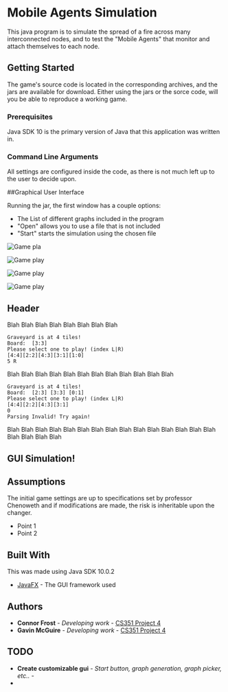 # Mobile Agents Simulation

This java program is to simulate the spread of a fire across many interconnected nodes, and to test the "Mobile Agents" that monitor and attach themselves to each node. 

## Getting Started

The game's source code is located in the corresponding archives, and the jars are available for download. Either using the jars or the sorce code, will you be able to reproduce a working game.

### Prerequisites

Java SDK 10 is the primary version of Java that this application was written in.

### Command Line Arguments

All settings are configured inside the code, as there is not much left up to the user to decide upon.

##Graphical User Interface

Running the jar, the first window has a couple options:

- The List of different graphs included in the program
- "Open" allows you to use a file that is not included
- "Start"  starts the simulation using the chosen file


![Game pla](https://i.imgur.com/4t1Vw8H.png)

![Game play](https://i.imgur.com/oMezFV8.png)

![Game play](https://i.imgur.com/IjK2fzR.png)

![Game play](https://i.imgur.com/LEMKzvA.png)
## Header

Blah Blah Blah Blah Blah Blah Blah Blah 

```
Graveyard is at 4 tiles!
Board:	[3:3] 
Please select one to play! (index L|R)
[4:4][2:2][4:3][3:1][1:0]
5 R
```

Blah Blah Blah Blah Blah Blah Blah Blah Blah Blah Blah Blah 

```
Graveyard is at 4 tiles!
Board:	[2:3] [3:3] [0:1] 
Please select one to play! (index L|R)
[4:4][2:2][4:3][3:1]
0
Parsing Invalid! Try again!
```

Blah Blah Blah Blah Blah Blah Blah Blah Blah Blah Blah Blah Blah Blah Blah Blah Blah Blah Blah 

## GUI Simulation!

## Assumptions

The initial game settings are up to specifications set by professor Chenoweth and if modifications are made, the risk is inheritable upon the changer.

* Point 1
* Point 2

## Built With
This was made using Java SDK 10.0.2
* [JavaFX](https://openjfx.io/) - The GUI framework used

## Authors

* **Connor Frost** - *Developing work* - [CS351 Project 4](https://csgit.cs.unm.edu/frostc/)
* **Gavin McGuire** - *Developing work* - [CS351 Project 4](https://csgit.cs.unm.edu/mcguireg/)

## TODO

* **Create customizable gui** - *Start button, graph generation, graph picker, etc..* - 
* 